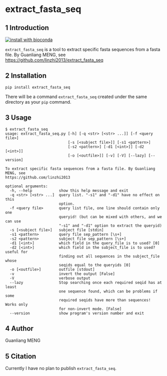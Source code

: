 # extract_fasta_seq

## 1 Introduction

[![install with bioconda](https://img.shields.io/badge/install%20with-bioconda-brightgreen.svg?style=flat)](http://bioconda.github.io/recipes/extract_fasta_seq/README.html)


`extract_fasta_seq` is a tool to extract specific fasta sequences from a fasta file. By Guanliang MENG, see https://github.com/linzhi2013/extract_fasta_seq

## 2 Installation

    pip install extract_fasta_seq

There will be a command `extract_fasta_seq` created under the same directory as your `pip` command.

## 3 Usage
    
    $ extract_fasta_seq
    usage: extract_fasta_seq.py [-h] [-q <str> [<str> ...]] [-f <query file>]
                                [-s [<subject file>]] [-s1 <pattern>]
                                [-s2 <pattern>] [-d1 [<int>]] [-d2 [<int>]]
                                [-o [<outfile>]] [-v] [-V] [--lazy] [--version]

    To extract specific fasta sequences from a fasta file. By Guanliang MENG, see
    https://github.com/linzhi2013

    optional arguments:
      -h, --help            show this help message and exit
      -q <str> [<str> ...]  query list. "-s1" and "-d1" have no effect on this
                            option.
      -f <query file>       query list file, one line should contain only one
                            queryid! (but can be mixed with others, and we can use
                            "-s1" and "-d1" option to extract the queryid)
      -s [<subject file>]   subject file [stdin]
      -s1 <pattern>         query file sep_pattern [\s+]
      -s2 <pattern>         subject file sep_pattern [\s+]
      -d1 [<int>]           which field in the query_file is to used? [0]
      -d2 [<int>]           which field in the subject_file is to used? useful for
                            finding out all sequences in the subject_file whose
                            seqids equal to the queryids [0]
      -o [<outfile>]        outfile [stdout]
      -v                    invert the output [False]
      -V                    verbose output
      --lazy                Stop searching once each required seqid has at least
                            one sequence found, which can be problems if some
                            required seqids have more than sequences! Works only
                            for non-invert mode. [False]
      --version             show program's version number and exit
        
## 4 Author
Guanliang MENG

## 5 Citation
Currently I have no plan to publish `extract_fasta_seq`.








